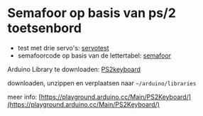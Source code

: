 # Semafoor op basis van ps/2 toetsenbord

- test met drie servo's: [servotest](servotest)
- semafoorcode op basis van de lettertabel: [semafoor](semafoor)


Arduino Library te downloaden: 
[PS2keyboard](https://playground.arduino.cc/uploads/Main/PS2Keyboard_2.3-Ctrl-Enter/index.zip)

downloaden, unzippen en verplaatsen naar ```~/arduino/libraries```

meer info: [https://playground.arduino.cc/Main/PS2Keyboard/](https://playground.arduino.cc/Main/PS2Keyboard/)
